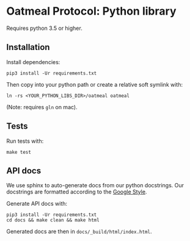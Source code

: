# Oatmeal Protocol: Python library

Requires python 3.5 or higher.

## Installation

Install dependencies:

    pip3 install -Ur requirements.txt

Then copy into your python path or create a relative soft symlink with:

    ln -rs <YOUR_PYTHON_LIBS_DIR>/oatmeal oatmeal

(Note: requires `gln` on mac).

## Tests

Run tests with:

    make test

## API docs

We use sphinx to auto-generate docs from our python docstrings. Our docstrings
are formatted according to the [Google Style](https://sphinxcontrib-napoleon.readthedocs.io/en/latest/example_google.html).

Generate API docs with:

    pip3 install -Ur requirements.txt
    cd docs && make clean && make html

Generated docs are then in `docs/_build/html/index.html`.
